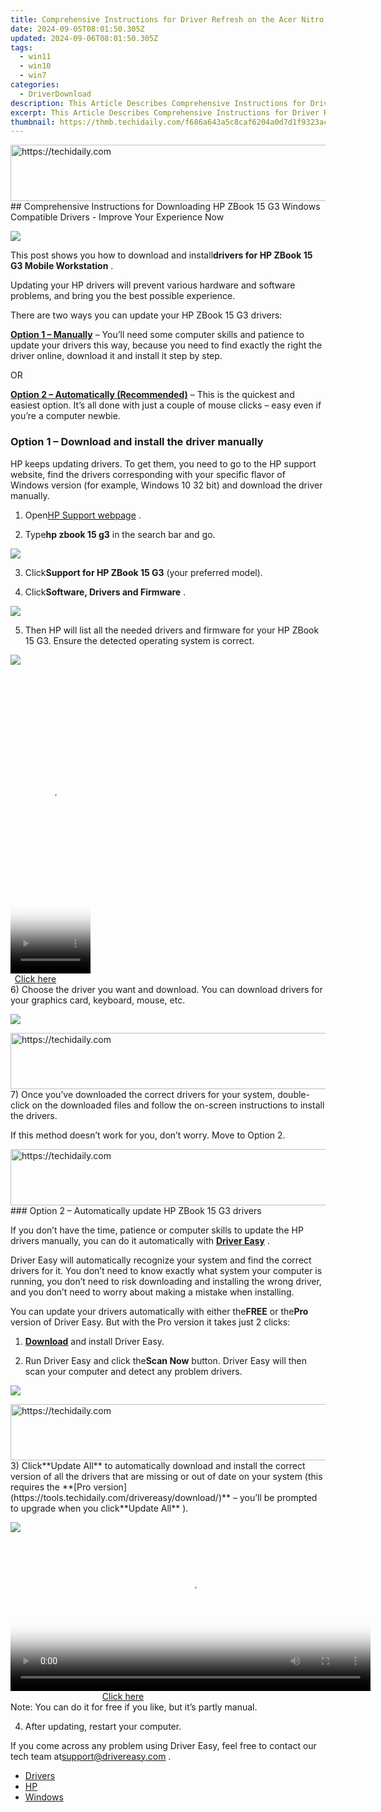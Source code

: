 ```yaml
---
title: Comprehensive Instructions for Driver Refresh on the Acer Nitro 5 Laptop
date: 2024-09-05T08:01:50.305Z
updated: 2024-09-06T08:01:50.305Z
tags:
  - win11
  - win10
  - win7
categories:
  - DriverDownload
description: This Article Describes Comprehensive Instructions for Driver Refresh on the Acer Nitro 5 Laptop
excerpt: This Article Describes Comprehensive Instructions for Driver Refresh on the Acer Nitro 5 Laptop
thumbnail: https://thmb.techidaily.com/f686a643a5c8caf6204a0d7d1f9323ac2adea370f54448ccc0e12698405e95bf.jpg
---
```


<!-- affiliate ads begin -->
<a href="https://aligracehair.sjv.io/c/5597632/1886048/19272" target="_top" id="1886048">
  <img src="//a.impactradius-go.com/display-ad/19272-1886048" border="0" alt="https://techidaily.com" width="728" height="90"/>
</a>
<img height="0" width="0" src="https://aligracehair.sjv.io/i/5597632/1886048/19272" style="position:absolute;visibility:hidden;" border="0" />
<!-- affiliate ads end -->
## Comprehensive Instructions for Downloading HP ZBook 15 G3 Windows Compatible Drivers - Improve Your Experience Now

![](https://images.drivereasy.com/wp-content/uploads/2019/09/image-582.png)

 This post shows you how to download and install**drivers for HP ZBook 15 G3 Mobile Workstation** .

 Updating your HP drivers will prevent various hardware and software problems, and bring you the best possible experience.

There are two ways you can update your HP ZBook 15 G3 drivers:

**[Option 1 – Manually](https://tools.techidaily.com/drivereasy/download/)**  – You’ll need some computer skills and patience to update your drivers this way, because you need to find exactly the right the driver online, download it and install it step by step.

OR

**[Option 2 – Automatically (Recommended)](https://www.drivereasy.com/knowledge/hp-zbook-15-g3-drivers-download-and-install-for-windows/#f2)**  – This is the quickest and easiest option. It’s all done with just a couple of mouse clicks – easy even if you’re a computer newbie.

### Option 1 – Download and install the driver manually

 HP keeps updating drivers. To get them, you need to go to the HP support website, find the drivers corresponding with your specific flavor of Windows version (for example, Windows 10 32 bit) and download the driver manually.

 1) Open[HP Support webpage](https://support.hp.com/) .

 2) Type**hp zbook 15 g3** in the search bar and go.

![](https://images.drivereasy.com/wp-content/uploads/2019/09/image-584.png)

 3) Click**Support for HP ZBook 15 G3** (your preferred model).

 4) Click**Software, Drivers and Firmware** .

![](https://images.drivereasy.com/wp-content/uploads/2019/09/image-585.png)

 5) Then HP will list all the needed drivers and firmware for your HP ZBook 15 G3\. Ensure the detected operating system is correct.

![](https://images.drivereasy.com/wp-content/uploads/2019/09/image-586.png)

<!-- affiliate ads begin -->
<span id="1977023">
					<video width="128" height="480" style="cursor:pointer"
           poster="//a.impactradius-go.com/display-clicktoplayimage/1977023.png"
           onclick="if(!this.playClicked){this.play();this.setAttribute('controls',true);this.playClicked=true;}">
	   <source src="//a.impactradius-go.com/display-ad/22993-1977023">
	   <img src="//a.impactradius-go.com/display-clicktoplayimage/1977023.png" style="border: none; height: 100%; width: 100%; object-fit: contain">
	</video>
	<div style="width:80px;text-align:center"><a href="javascript:window.open(decodeURIComponent('https%3A%2F%2Fhomestyler.sjv.io%2Fc%2F5597632%2F1977023%2F22993'), '_blank');void(0);">Click here</a></div>
</span>
<img height="0" width="0" src="https://imp.pxf.io/i/5597632/1977023/22993" style="position:absolute;visibility:hidden;" border="0" />
<!-- affiliate ads end -->
 6) Choose the driver you want and download. You can download drivers for your graphics card, keyboard, mouse, etc.

![](https://images.drivereasy.com/wp-content/uploads/2019/09/image-588.png)

<!-- affiliate ads begin -->
<a href="https://aligracehair.sjv.io/c/5597632/1997722/19272" target="_top" id="1997722">
  <img src="//a.impactradius-go.com/display-ad/19272-1997722" border="0" alt="https://techidaily.com" width="728" height="90"/>
</a>
<img height="0" width="0" src="https://aligracehair.sjv.io/i/5597632/1997722/19272" style="position:absolute;visibility:hidden;" border="0" />
<!-- affiliate ads end -->
 7) Once you’ve downloaded the correct drivers for your system, double-click on the downloaded files and follow the on-screen instructions to install the drivers.

 If this method doesn’t work for you, don’t worry. Move to Option 2.

<!-- affiliate ads begin -->
<a href="https://appsumo.8odi.net/c/5597632/2100534/7443" target="_top" id="2100534">
  <img src="//a.impactradius-go.com/display-ad/7443-2100534" border="0" alt="https://techidaily.com" width="728" height="90"/>
</a>
<img height="0" width="0" src="https://appsumo.8odi.net/i/5597632/2100534/7443" style="position:absolute;visibility:hidden;" border="0" />
<!-- affiliate ads end -->
### Option 2 – Automatically update HP ZBook 15 G3 drivers

 If you don’t have the time, patience or computer skills to update the HP drivers manually, you can do it automatically with **[Driver Easy](https://tools.techidaily.com/drivereasy/download/)**  .

 Driver Easy will automatically recognize your system and find the correct drivers for it. You don’t need to know exactly what system your computer is running, you don’t need to risk downloading and installing the wrong driver, and you don’t need to worry about making a mistake when installing.

 You can update your drivers automatically with either the**FREE** or the**Pro** version of Driver Easy. But with the Pro version it takes just 2 clicks:

 1) **[Download](https://tools.techidaily.com/drivereasy/download/)**  and install Driver Easy.

 2) Run Driver Easy and click the**Scan Now** button. Driver Easy will then scan your computer and detect any problem drivers.

![](https://images.drivereasy.com/wp-content/uploads/2019/09/image-589.png)

<!-- affiliate ads begin -->
<a href="https://aligracehair.sjv.io/c/5597632/1948937/19272" target="_top" id="1948937">
  <img src="//a.impactradius-go.com/display-ad/19272-1948937" border="0" alt="https://techidaily.com" width="728" height="90"/>
</a>
<img height="0" width="0" src="https://aligracehair.sjv.io/i/5597632/1948937/19272" style="position:absolute;visibility:hidden;" border="0" />
<!-- affiliate ads end -->
 3) Click**Update All** to automatically download and install the correct version of all the drivers that are missing or out of date on your system (this requires the **[Pro version](https://tools.techidaily.com/drivereasy/download/)**  – you’ll be prompted to upgrade when you click**Update All** ).

![](https://images.drivereasy.com/wp-content/uploads/2019/09/image-590.png)

<!-- affiliate ads begin -->
<span id="1983575">
					<video width="576" height="240" style="cursor:pointer"
           poster="//a.impactradius-go.com/display-clicktoplayimage/1983575.png"
           onclick="if(!this.playClicked){this.play();this.setAttribute('controls',true);this.playClicked=true;}">
	   <source src="//a.impactradius-go.com/display-ad/22993-1983575">
	   <img src="//a.impactradius-go.com/display-clicktoplayimage/1983575.png" style="border: none; height: 100%; width: 100%; object-fit: contain">
	</video>
	<div style="width:360px;text-align:center"><a href="javascript:window.open(decodeURIComponent('https%3A%2F%2Fhomestyler.sjv.io%2Fc%2F5597632%2F1983575%2F22993'), '_blank');void(0);">Click here</a></div>
</span>
<img height="0" width="0" src="https://imp.pxf.io/i/5597632/1983575/22993" style="position:absolute;visibility:hidden;" border="0" />
<!-- affiliate ads end -->
 Note: You can do it for free if you like, but it’s partly manual.

4) After updating, restart your computer.

 If you come across any problem using Driver Easy, feel free to contact our tech team at[support@drivereasy.com](https://tools.techidaily.com/drivereasy/download/) .

* [Drivers](https://tools.techidaily.com/drivereasy/download/)
* [HP](https://tools.techidaily.com/drivereasy/download/)
* [Windows](https://tools.techidaily.com/drivereasy/download/)

<ins class="adsbygoogle"
     style="display:block"
     data-ad-format="autorelaxed"
     data-ad-client="ca-pub-7571918770474297"
     data-ad-slot="1223367746"></ins>



<ins class="adsbygoogle"
     style="display:block"
     data-ad-client="ca-pub-7571918770474297"
     data-ad-slot="8358498916"
     data-ad-format="auto"
     data-full-width-responsive="true"></ins>


